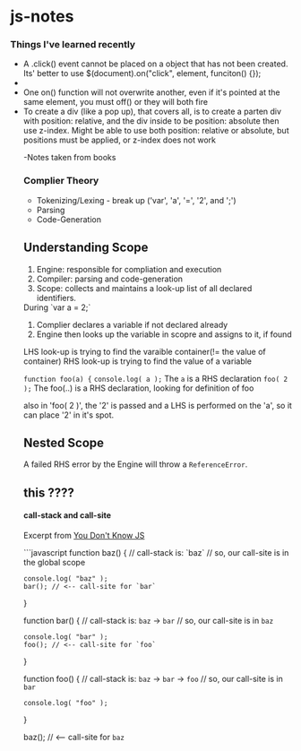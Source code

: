 # js-notes

<h3> Things I've learned recently </h3>
<ul>
    <li> A .click() event cannot be placed on a object that has not been created.  Its' better to use $(document).on("click", element, funciton() {}); <li>
    <li> One on() function will not overwrite another, even if it's pointed at the same element, you must off() or they will both fire </li>
    <li> To create a div (like a pop up), that covers all, is to create a parten div with position: relative, and the div inside to be position: absolute then use z-index.  Might be able to use both position: relative or absolute, but positions must be applied, or z-index does not work </li>


-Notes taken from books

<h3>Complier Theory</h3>
<ul>
	<li>Tokenizing/Lexing - break up ('var', 'a', '=', '2', and ';')</li>
	<li>Parsing</li>
	<li>Code-Generation</li>
</ul>

<h2>Understanding Scope</h2>
<ol>
  <li>Engine: responsible for compliation and execution</li>
  <li>Compiler: parsing and code-generation</li>
  <li>Scope: collects and maintains a look-up list of all declared identifiers. </li>
</ol>
During `var a = 2;`
<ol>
  <li>Complier declares a variable if not declared already</li>
  <li>Engine then looks up the variable in scopre and assigns to it, if found</li>
</ol>

LHS look-up is trying to find the varaible container(!= the value of container)
RHS look-up is trying to find the value of a variable

`function foo(a) {`
`console.log( a );` The `a` is a RHS declaration
`foo( 2 );` The foo(..) is a RHS declaration, looking for definition of foo

also in 'foo( 2 )', the '2' is passed and a LHS is performed on the 'a', so it can place '2' in it's spot.

<h2> Nested Scope </h2>

A failed RHS error by the Engine will throw a `ReferenceError`.


<h2>this  ????</h2>
<h4><strong>call-stack and call-site</strong></h4>
<p>Excerpt from <a href="https://github.com/getify/You-Dont-Know-JS/blob/master/this%20%26%20object%20prototypes/ch2.md"> You Don't Know JS </a></p>
```javascript
function baz() {
    // call-stack is: `baz`
    // so, our call-site is in the global scope

    console.log( "baz" );
    bar(); // <-- call-site for `bar`
}

function bar() {
    // call-stack is: `baz` -> `bar`
    // so, our call-site is in `baz`

    console.log( "bar" );
    foo(); // <-- call-site for `foo`
}

function foo() {
    // call-stack is: `baz` -> `bar` -> `foo`
    // so, our call-site is in `bar`

    console.log( "foo" );
}

baz(); // <-- call-site for `baz`
```

